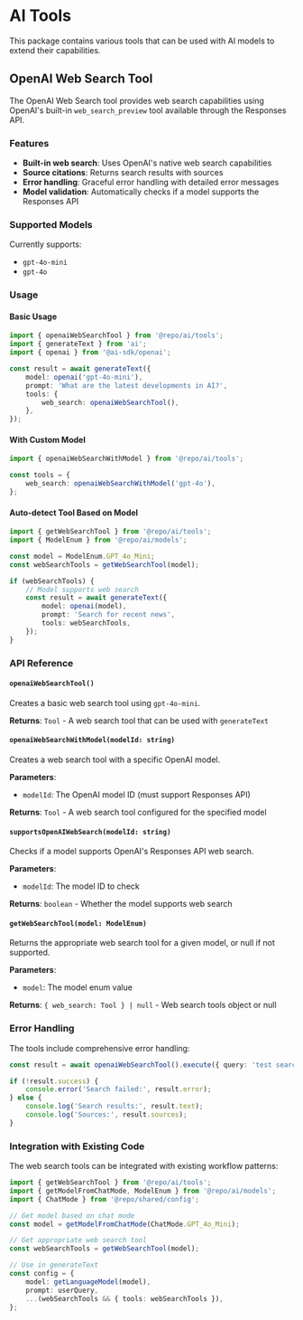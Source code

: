 # AI Tools

This package contains various tools that can be used with AI models to extend their capabilities.

## OpenAI Web Search Tool

The OpenAI Web Search tool provides web search capabilities using OpenAI's built-in `web_search_preview` tool available through the Responses API.

### Features

- **Built-in web search**: Uses OpenAI's native web search capabilities
- **Source citations**: Returns search results with sources
- **Error handling**: Graceful error handling with detailed error messages
- **Model validation**: Automatically checks if a model supports the Responses API

### Supported Models

Currently supports:

- `gpt-4o-mini`
- `gpt-4o`

### Usage

#### Basic Usage

```typescript
import { openaiWebSearchTool } from '@repo/ai/tools';
import { generateText } from 'ai';
import { openai } from '@ai-sdk/openai';

const result = await generateText({
    model: openai('gpt-4o-mini'),
    prompt: 'What are the latest developments in AI?',
    tools: {
        web_search: openaiWebSearchTool(),
    },
});
```

#### With Custom Model

```typescript
import { openaiWebSearchWithModel } from '@repo/ai/tools';

const tools = {
    web_search: openaiWebSearchWithModel('gpt-4o'),
};
```

#### Auto-detect Tool Based on Model

```typescript
import { getWebSearchTool } from '@repo/ai/tools';
import { ModelEnum } from '@repo/ai/models';

const model = ModelEnum.GPT_4o_Mini;
const webSearchTools = getWebSearchTool(model);

if (webSearchTools) {
    // Model supports web search
    const result = await generateText({
        model: openai(model),
        prompt: 'Search for recent news',
        tools: webSearchTools,
    });
}
```

### API Reference

#### `openaiWebSearchTool()`

Creates a basic web search tool using `gpt-4o-mini`.

**Returns**: `Tool` - A web search tool that can be used with `generateText`

#### `openaiWebSearchWithModel(modelId: string)`

Creates a web search tool with a specific OpenAI model.

**Parameters**:

- `modelId`: The OpenAI model ID (must support Responses API)

**Returns**: `Tool` - A web search tool configured for the specified model

#### `supportsOpenAIWebSearch(modelId: string)`

Checks if a model supports OpenAI's Responses API web search.

**Parameters**:

- `modelId`: The model ID to check

**Returns**: `boolean` - Whether the model supports web search

#### `getWebSearchTool(model: ModelEnum)`

Returns the appropriate web search tool for a given model, or null if not supported.

**Parameters**:

- `model`: The model enum value

**Returns**: `{ web_search: Tool } | null` - Web search tools object or null

### Error Handling

The tools include comprehensive error handling:

```typescript
const result = await openaiWebSearchTool().execute({ query: 'test search' });

if (!result.success) {
    console.error('Search failed:', result.error);
} else {
    console.log('Search results:', result.text);
    console.log('Sources:', result.sources);
}
```

### Integration with Existing Code

The web search tools can be integrated with existing workflow patterns:

```typescript
import { getWebSearchTool } from '@repo/ai/tools';
import { getModelFromChatMode, ModelEnum } from '@repo/ai/models';
import { ChatMode } from '@repo/shared/config';

// Get model based on chat mode
const model = getModelFromChatMode(ChatMode.GPT_4o_Mini);

// Get appropriate web search tool
const webSearchTools = getWebSearchTool(model);

// Use in generateText
const config = {
    model: getLanguageModel(model),
    prompt: userQuery,
    ...(webSearchTools && { tools: webSearchTools }),
};
```
